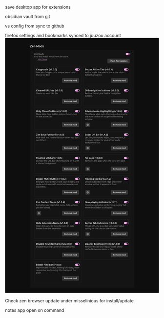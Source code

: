 save desktop app for extensions

obsidian vault from git

vs config from sync to github

firefox settings and bookmarks synced to juuzou account
![](Images/Pasted%20image%2020241230194206.png)


Check zen browser update under misselinious for install/update


notes app open on command